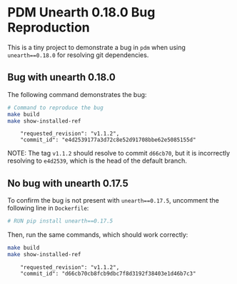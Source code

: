 # PDM Unearth 0.18.0 Bug Reproduction

This is a tiny project to demonstrate a bug in `pdm` when using `unearth==0.18.0` for resolving git dependencies.

## Bug with unearth 0.18.0

The following command demonstrates the bug:

```sh
# Command to reproduce the bug
make build
make show-installed-ref
```

```
    "requested_revision": "v1.1.2",
    "commit_id": "e4d2539177a3d72c8e52d91708bbe62e5085155d"
```

NOTE: The tag `v1.1.2` should resolve to commit `d66cb70`, but it is incorrectly resolving to `e4d2539`, which is the head of the default branch.

## No bug with unearth 0.17.5

To confirm the bug is not present with `unearth==0.17.5`, uncomment the following line in `Dockerfile`:

```dockerfile
# RUN pip install unearth==0.17.5
```

Then, run the same commands, which should work correctly:

```sh
make build
make show-installed-ref
```

```
    "requested_revision": "v1.1.2",
    "commit_id": "d66cb70cb8fcb9dbc7f8d3192f38403e1d46b7c3"
```
